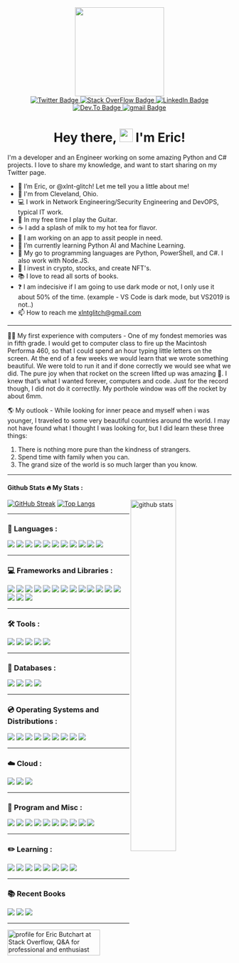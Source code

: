 <div id="header" align="center">
  <img src="https://media0.giphy.com/media/ko7twHhomhk8E/200w.webp?cid=ecf05e47rywule65oqluxe8yjtycog2ok7ctoga3hrqvz28e&rid=200w.webp&ct=g" width="200"/>
</div>
  
<div id="badges" align="center">
  <a href="https://twitter.com/xlnt_glitch">
    <img src="https://img.shields.io/badge/Twitter-blue?style=plastic&logo=twitter&logoColor=white" alt="Twitter Badge"/>
      </a>
  <a href="https://stackoverflow.com/users/14830756/eric-butchart">
    <img src="https://img.shields.io/badge/stack overflow-blue?style=plastic&logo=stackoverflow&logoColor=white" alt="Stack OverFlow Badge"/>
  </a>  
  <a href="">
    <img src="https://img.shields.io/badge/LinkedIn-blue?style=plastic&logo=linkedin&logoColor=white" alt="LinkedIn Badge"/>
  </a>  
  <a href="https://dev.to/xlntglitch">
    <img src="https://img.shields.io/badge/dev.to-blue?style=plastic&logo=dev.to&logoColor=white" alt="Dev.To Badge"/>
  </a>
  </a>  
  <a href="mailto:xlntglitch@gmail.com">
    <img src="https://img.shields.io/badge/gmail-blue?style=plastic&logo=gmail&logoColor=white" alt="gmail Badge"/>
  </a>  
  </div> 
  <div id="views" align="center">
  <img src="https://komarev.com/ghpvc/?username=xlnt-glitch&style=plastic&color=blue" alt=""/>
  </div>
<h1 style="text-align: center;">Hey there, <img src="https://media.giphy.com/media/hvRJCLFzcasrR4ia7z/giphy.gif" width="30px" /> I'm Eric!</h1>


I'm a developer and an Engineer working on some amazing Python and C# projects. I love to share my knowledge, and want to start sharing on my Twitter page.

- 👋 I’m Eric, or @xlnt-glitch! Let me tell you a little about me!
- 📍 I'm from Cleveland, Ohio.
- 💻 I work in Network Engineering/Security Engineering and DevOPS, typical IT work.
- 🎸 In my free time I play the Guitar.
- ☕️ I add a splash of milk to my hot tea for flavor. 
- 👀 I am working on an app to assit people in need.
- 🌱 I’m currently learning Python AI and Machine Learning.
- 💞️ My go to programming languages are Python, PowerShell, and C#. I also work with Node.JS. 
- 🔐 I invest in crypto, stocks, and create NFT's.
- 📚 I love to read all sorts of books.
- ❓ I am indecisive if I am going to use dark mode or not, I only use it about 50% of the time. (example - VS Code is dark mode, but VS2019 is not..)
- 📫 How to reach me xlntglitch@gmail.com
---
👨‍💻 My first experience with computers - One of my fondest memories was in fifth grade. I would get to computer class to fire up the Macintosh Performa 460, so that I could spend an hour typing little letters on the screen. At the end of a few weeks we would learn that we wrote something beautiful. We were told to run it and if done correctly we would see what we did. The pure joy when that rocket on the screen lifted up was amazing 🚀. I knew that’s what I wanted forever, computers and code. Just for the record though, I did not do it correctlly. My porthole window was off the rocket by about 6mm. 

🌎 My outlook - While looking for inner peace and myself when i was younger, I traveled to some very beautiful countries around the world. I may not have found what I thought I was looking for, but I did learn these three things: 
  1. There is nothing more pure than the kindness of strangers. 
  2. Spend time with family when you can. 
  3. The grand size of the world is so much larger than you know.
---

#### Github Stats :fire: My Stats :
[![GitHub Streak](http://github-readme-streak-stats.herokuapp.com?user=xlnt-glitch&theme=tokyonight&hide_border=true&date_format=M%20j%5B%2C%20Y%5D)](https://git.io/streak-stats)<img src="https://github-readme-stats.vercel.app/api?username=xlnt-glitch&show_icons=true&theme=tokyonight" alt="github stats" width="45%" align="right"/>
[![Top Langs](https://github-readme-stats.vercel.app/api/top-langs/?username=xlnt-glitch&layout=compact&theme=tokyonight)](https://github.com/anuraghazra/github-readme-stats)


---
### :open_book: Languages :
<div id="icons">
  <img src="https://img.shields.io/badge/Python-3776AB?style=plastic&logo=python&logoColor=white" />
  <img src="https://img.shields.io/badge/HTML5-E34F26?style=plastic&logo=html5&logoColor=white" />
  <img src="https://img.shields.io/badge/CSS3-1572B6?style=plastic&logo=css3&logoColor=white" />
  <img src="https://img.shields.io/badge/JavaScript-323330?style=plastic&logo=javascript&logoColor=F7DF1E" />
  <img src="https://img.shields.io/badge/C-00599C?style=plastic&logo=c&logoColor=white" />
  <img src="https://img.shields.io/badge/C%2B%2B-00599C?style=plastic&logo=c%2B%2B&logoColor=white" />
  <img src="https://img.shields.io/badge/C%23-239120?style=plastic&logo=c-sharp&logoColor=white" />
  <img src="https://img.shields.io/badge/Java-ED8B00?style=plastic&logo=java&logoColor=white" />
  <img src="https://img.shields.io/badge/Go-00ADD8?style=plastic&logo=go&logoColor=white" />
  <img src="https://img.shields.io/badge/Rust-000000?style=plastic&logo=rust&logoColor=white" />
  <img src="https://img.shields.io/badge/Ruby-CC342D?style=plastic&logo=ruby&logoColor=white" />
  </div> 

---
### :computer: Frameworks and Libraries :
<div id="frameworks" align="left">
  <img src="https://img.shields.io/badge/React_Native-20232A?style=plastic&logo=react&logoColor=61DAFB" />
  <img src="https://img.shields.io/badge/Node.js-339933?style=plastic&logo=nodedotjs&logoColor=white" />
  <img src="https://img.shields.io/badge/.NET-512BD4?style=plastic&logo=dotnet&logoColor=white" />
  <img src="https://img.shields.io/badge/React-20232A?style=plastic&logo=react&logoColor=61DAFB" />
  <img src="https://img.shields.io/badge/Vue.js-35495E?style=plastic&logo=vuedotjs&logoColor=4FC08D" />
  <img src="https://img.shields.io/badge/Angular-DD0031?style=plastic&logo=angular&logoColor=white" />
  <img src="https://img.shields.io/badge/AngularJS-E23237?style=plastic&logo=angularjs&logoColor=white" />
  <img src="https://img.shields.io/badge/Bootstrap-563D7C?style=plastic&logo=bootstrap&logoColor=white" />
  <img src="https://img.shields.io/badge/Tailwind_CSS-38B2AC?style=plastic&logo=tailwind-css&logoColor=white" />
  <img src="https://img.shields.io/badge/jQuery-0769AD?style=plastic&logo=jquery&logoColor=white" />
  <img src="https://img.shields.io/badge/Django-092E20?style=plastic&logo=django&logoColor=white" />
  <img src="https://img.shields.io/badge/Ruby_on_Rails-CC0000?style=plastic&logo=ruby-on-rails&logoColor=white" />
  <img src="https://img.shields.io/badge/Laravel-FF2D20?style=plastic&logo=laravel&logoColor=white" />
  <img src="https://img.shields.io/badge/Flask-000000?style=plastic&logo=flask&logoColor=white" />
  <img src="https://img.shields.io/badge/nuxt.js-00C58E?style=plastic&logo=nuxtdotjs&logoColor=white" />
  <img src="https://img.shields.io/badge/next.js-000000?style=plastic&logo=nextdotjs&logoColor=white" />
  </div> 
  
---
### :hammer_and_wrench: Tools :
<div id="Tools" align="left">  
  <img src="https://img.shields.io/badge/sublime_text-%23575757.svg?&style=plastic&logo=sublime-text&logoColor=important" />
  <img src="https://img.shields.io/badge/Visual_Studio_Code-0078D4?style=plastic&logo=visual%20studio%20code&logoColor=white" />
  <img src="https://img.shields.io/badge/Visual_Studio-5C2D91?style=plastic&logo=visual%20studio&logoColor=white" />
  <img src="https://img.shields.io/badge/Atom-66595C?style=plastic&logo=Atom&logoColor=white" />
  <img src="https://img.shields.io/badge/Eclipse-2C2255?style=plastic&logo=eclipse&logoColor=white" /> 
  </div>
  
---
### :open_file_folder: Databases :
<div id="Databases" align="left"> 
  <img src="https://img.shields.io/badge/MySQL-00000F?style=plastice&logo=mysql&logoColor=white" />
  <img src="https://img.shields.io/badge/PostgreSQL-316192?style=plastic&logo=postgresql&logoColor=white" />
  <img src="https://img.shields.io/badge/MongoDB-4EA94B?style=plastice&logo=mongodb&logoColor=white" />
  <img src="https://img.shields.io/badge/SQLite-07405E?style=plastic&logo=sqlite&logoColor=white" />
  </div>

---
### :cd: Operating Systems and Distributions :
<div id="OperatingSystems" align="left">
  <img src="https://img.shields.io/badge/Windows-0078D6?style=plastic&logo=windows&logoColor=white" />
  <img src="https://img.shields.io/badge/Ubuntu-E95420?style=plastic&logo=ubuntu&logoColor=white" />
  <img src="https://img.shields.io/badge/Linux_Mint-87CF3E?style=plastic&logo=linux-mint&logoColor=white" />
  <img src="https://img.shields.io/badge/Alpine_Linux-0D597F?style=plastic&logo=alpine-linux&logoColor=white" />
  <img src="https://img.shields.io/badge/Arch_Linux-1793D1?style=plastic&logo=arch-linux&logoColor=white" />
  <img src="https://img.shields.io/badge/Tails%20-56347C?&style=plastic&logo=tails&logoColor=white" />
  <img src="https://img.shields.io/badge/Windows_XP-003399?style=plastic&logo=windows-xp&logoColor=white" />
  <img src="https://img.shields.io/badge/Windows_95-008080?style=plastic&logo=windows-95&logoColor=white" />
  <img src="https://img.shields.io/badge/Microsoft_SQL_Server-CC2927?style=plastic&logo=microsoft-sql-server&logoColor=white" />
</div>
  
---
### :cloud: Cloud :
<div id="Cloud" align="left">
  <img src="https://img.shields.io/badge/Amazon_AWS-232F3E?style=plastic&logo=amazon-aws&logoColor=white" />
  <img src="https://img.shields.io/badge/Google_Cloud-4285F4?style=plastic&logo=google-cloud&logoColor=white" />
  <img src="https://img.shields.io/badge/Microsoft_Azure-0089D6?style=plastic&logo=microsoft-azure&logoColor=white" />
</div>  

---
### :abacus: Program and Misc :
<div id="program" align="left">
  <img src="https://img.shields.io/badge/Microsoft_Excel-217346?style=plastic&logo=microsoft-excel&logoColor=white" />
  <img src="https://img.shields.io/badge/Microsoft_PowerPoint-B7472A?style=plastic&logo=microsoft-powerpoint&logoColor=white" />
  <img src="https://img.shields.io/badge/Microsoft_Access-A4373A?style=plastic&logo=microsoft-access&logoColor=white" />
  <img src="https://img.shields.io/badge/Microsoft_Office-D83B01?style=plastic&logo=microsoft-office&logoColor=white" />
  <img src="https://img.shields.io/badge/Microsoft_SharePoint-0078D4?style=plastic&logo=microsoft-sharepoint&logoColor=white" />
  <img src="https://img.shields.io/badge/Microsoft_Word-2B579A?style=plastic&logo=microsoft-word&logoColor=white" />
  <img src="https://img.shields.io/badge/Microsoft_Visio-3955A3?style=plastic&logo=microsoft-visio&logoColor=white" />
  <img src="https://img.shields.io/badge/Microsoft-666666?style=plastic&logo=microsoft&logoColor=white" />
  <img src="https://img.shields.io/badge/SAP-0FAAFF?style=plastic&logo=sap&logoColor=whit" />
  <img src="https://img.shields.io/badge/Microsoft_Teams-6264A7?plastic&logo=microsoft-teams&logoColor=white" />
</div>
  
---
### :pencil2: Learning :

<div id="learning" align="left">
  <img src="https://badgen.net/badge/Jose Portilla/Python Bootcamp/blue" />
  <img src="https://badgen.net/badge/Dr Angela Yu/100 Days of Code Python Bootcamp/blue" />
  <img src="https://badgen.net/badge/Ardit Sulce/Python Mega Course/blue" />
  <img src="https://badgen.net/badge/Al Sweigart/Python Programming/blue" />
  <img src="https://badgen.net/badge/Kirill Eremenko/Machine Learning/blue" />
  <img src="https://badgen.net/badge/Kirill Eremenko/Deep Learning/blue" />
  <img src="https://badgen.net/badge/Maximilian Schwarzmuller/JavaScript Bootcamp/blue" />
  <img src="https://badgen.net/badge/Jose Portilla/Django Bootcamp/blue" />
 </div> 

---
### :books: Recent Books

<div id="book" align="left">
  <img src="https://badgen.net/badge/Hench/By Natalie Zina Walschots/blue" />
  <img src="https://badgen.net/badge/An Absolutely Remarkable Thing/By Hank Green/blue" />
  <img src="https://badgen.net/badge/Automate the Boring Stuff/By Al Sweigart/blue" />
</div>


---

<a href="https://stackoverflow.com/users/14830756/eric-butchart"><img src="https://stackoverflow.com/users/flair/14830756.png?theme=dark" width="208" height="58" alt="profile for Eric Butchart at Stack Overflow, Q&amp;A for professional and enthusiast programmers" title="profile for Eric Butchart at Stack Overflow, Q&amp;A for professional and enthusiast programmers"></a>





<!---
xlnt-glitch/xlnt-glitch is a ✨ special ✨ repository because its `README.md` (this file) appears on your GitHub profile.
You can click the Preview link to take a look at your changes.
--->
